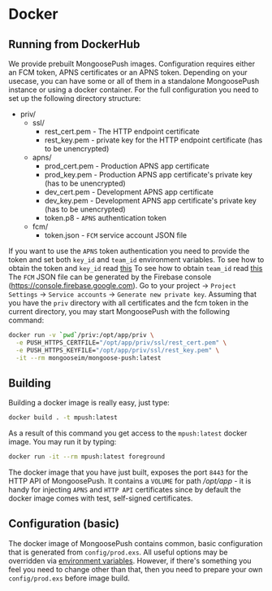# Docker

## Running from DockerHub

We provide prebuilt MongoosePush images. Configuration requires either an FCM token, APNS certificates or an APNS token. Depending on your usecase, you can have some or all of them in a standalone MongoosePush instance or using a docker container.
For the full configuration you need to set up the following directory structure:
* priv/
    * ssl/
      * rest_cert.pem - The HTTP endpoint certificate
      * rest_key.pem - private key for the HTTP endpoint certificate (has to be unencrypted)
    * apns/
      * prod_cert.pem - Production APNS app certificate
      * prod_key.pem - Production APNS app certificate's private key (has to be unencrypted)
      * dev_cert.pem - Development APNS app certificate
      * dev_key.pem - Development APNS app certificate's private key (has to be unencrypted)
      * token.p8 - `APNS` authentication token
    * fcm/
      * token.json - `FCM` service account JSON file

If you want to use the `APNS` token authentication you need to provide the token and set both `key_id` and `team_id` environment variables. To see how to obtain the token and `key_id` read [this](https://developer.apple.com/documentation/usernotifications/setting_up_a_remote_notification_server/establishing_a_token_based_connection_to_apns)
To see how to obtain `team_id` read [this](https://www.mobiloud.com/help/knowledge-base/ios-app-transfer/)
The `FCM` JSON file can be generated by the Firebase console (https://console.firebase.google.com). Go to your project -> `Project Settings` -> `Service accounts` -> `Generate new private key`.
Assuming that you have the `priv` directory with all certificates and the fcm token in the current directory, you may start MongoosePush with the following command:

```bash
docker run -v `pwd`/priv:/opt/app/priv \
  -e PUSH_HTTPS_CERTFILE="/opt/app/priv/ssl/rest_cert.pem" \
  -e PUSH_HTTPS_KEYFILE="/opt/app/priv/ssl/rest_key.pem" \
  -it --rm mongooseim/mongoose-push:latest
```


## Building

Building a docker image is really easy, just type:

```bash
docker build . -t mpush:latest
```

As a result of this command you get access to the `mpush:latest` docker image. You may run it by typing:

```bash
docker run -it --rm mpush:latest foreground
```

The docker image that you have just built, exposes the port `8443` for the HTTP API of MongoosePush. It contains a `VOLUME` for path */opt/app* - it is handy for injecting `APNS` and `HTTP API` certificates since by default the docker image comes with test, self-signed certificates.

## Configuration (basic)

The docker image of MongoosePush contains common, basic configuration that is generated from `config/prod.exs`. All useful options may be overridden via [environment variables](configuration.html#environment-variables). However, if there's something you feel you need to change other than that, then you need to prepare your own `config/prod.exs` before image build.
